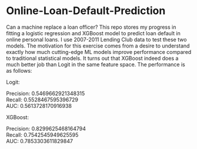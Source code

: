 # Online-Loan-Default-Prediction

Can a machine replace a loan officer? This repo stores my progress in fitting a logistic regression and XGBoost model to predict loan default in online personal loans. I use 2007-2011 Lending Club data to test these two models. The motivation for this exercise comes from a desire to understand exactly how much cutting-edge ML models improve performance compared to traditional statistical models. It turns out that XGBoost indeed does a much better job than Logit in the same feature space. The performance is as follows:

Logit:

Precision:  0.5469662921348315 <br>
Recall:  0.5528467595396729 <br>
AUC:  0.5613728170916938

XGBoost:

Precision:  0.8299625468164794 <br>
Recall:  0.7542545949625595 <br>
AUC:  0.7853303611829847

